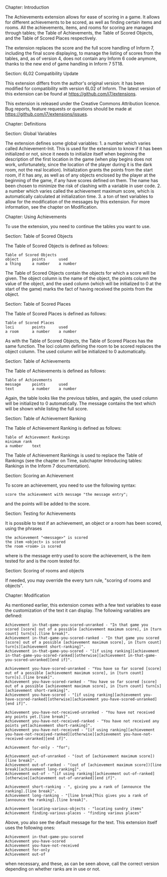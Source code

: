 Chapter: Introduction

The Achievements extension allows for ease of scoring in a game. It allows for different achievements to be scored, as well as finding certain items and rooms. All the achievements, items, and rooms for scoring are managed through tables; the Table of Achievements, the Table of Scored Objects, and the Table of Scored Places respectively.

The extension replaces the score and the full score handling of Inform 7, including the final score displaying, to manage the listing of scores from the tables, and, as of version 4, does not contain any Inform 6 code anymore, thanks to the new end of game handling in Inform 7 5T18.

Section: 6L02 Compatibility Update

This extension differs from the author's original version: it has been modified for compatibility with version 6L02 of Inform. The latest version of this extension can be found at <https://github.com/i7/extensions>.

This extension is released under the Creative Commons Attribution licence. Bug reports, feature requests or questions should be made at <https://github.com/i7/extensions/issues>.

Chapter: Definitions

Section: Global Variables

The extension defines some global variables:
	1. a number which varies called Achievement-Init. This is used for the extension to know if it has been initialized or not, since it needs to initialize itself when beginning the description of the first location in the game (when play begins does not work, unfortunately, since the location of the player during it is the dark room, not the real location). Initialization grants the points from the start room, if it has any, as well as of any objects enclosed by the player at the beginning of the game, if any have scores defined on them. The name has been chosen to minimize the risk of clashing with a variable in user code.
	2. a number which varies called the achievement maximum score, which is automatically calculated at initialization time.
	3. a ton of text variables to allow for the modification of the messages by this extension. For more information, see the chapter on Modification.

Chapter: Using Achievements

To use the extension, you need to continue the tables you want to use.

Section: Table of Scored Objects

The Table of Scored Objects is defined as follows:

	Table of Scored Objects
	object		points		used
	a thing		a number	a number

The Table of Scored Objects contain the objects for which a score will be given. The object column is the name of the object, the points column the value of the object, and the used column (which will be initialized to 0 at the start of the game) marks the fact of having received the points from the object.

Section: Table of Scored Places

The Table of Scored Places is defined as follows:

	Table of Scored Places
	loci		points		used
	a room		a number	a number

As with the Table of Scored Objects, the Table of Scored Places has the same function. The loci column defining the room to be scored replaces the object column. The used column will be initialized to 0 automatically.

Section: Table of Achievements

The Table of Achievements is defined as follows:

	Table of Achievements
	message		points		used
	text		a number	a number

Again, the table looks like the previous tables, and again, the used column will be initialized to 0 automatically. The message contains the text which will be shown while listing the full score.

Section: Table of Achievement Ranking

The Table of Achievement Ranking is defined as follows:

	Table of Achievement Rankings
	minimum	rank
	a number	text

The Table of Achievement Rankings is used to replace the Table of Rankings (see the chapter on Time, subchapter Introducing tables: Rankings in the Inform 7 documentation).

Section: Scoring an Achievement

To score an achievement, you need to use the following syntax:

	score the achievement with message "the message entry";

and the points will be added to the score.

Section: Testing for Achievements

It is possible to test if an achievement, an object or a room has been scored, using the phrases

	the achievement "<message>" is scored
	the item <object> is scored
	the room <room> is scored

where <message> is the message entry used to score the achievement, <object> is the item tested for and <room> is the room tested for.

Section: Scoring of rooms and objects

If needed, you may override the every turn rule, "scoring of rooms and objects".

Chapter: Modification

As mentioned earlier, this extension comes with a few text variables to ease the customization of the text it can display. The following variables are defined:

	Achievement in-that-game-you-scored-unranked - "In that game you scored [score] out of a possible [achievement maximum score], in [turn count] turn[s].[line break]".
	Achievement in-that-game-you-scored-ranked - "In that game you scored [score] out of a possible [achievement maximum score], in [turn count] turn[s][achievement short-ranking]".
	Achievement in-that-game-you-scored - "[if using ranking][achievement in-that-game-you-scored-ranked][otherwise][achievement in-that-game-you-scored-unranked][end if]".
	
	Achievement you-have-scored-unranked - "You have so far scored [score] out of a possible [achievement maximum score], in [turn count] turn[s].[line break]".
	Achievement you-have-scored-ranked - "You have so far scored [score] out of a possible [achievement maximum score], in [turn count] turn[s][achievement short-ranking]".
	Achievement you-have-scored - "[if using ranking][achievement you-have-scored-ranked][otherwise][achievement you-have-scored-unranked][end if]".
	
	Achievement you-have-not-received-unranked - "You have not received any points yet.[line break]".
	Achievement you-have-not-received-ranked - "You have not received any points yet[achievement short-ranking]".
	Achievement you-have-not-received - "[if using ranking][achievement you-have-not-received-ranked][otherwise][achievement you-have-not-received-unranked][end if]".
	
	Achievement for-only - "for";
	
	Achievement out-of-unranked - "(out of [achievement maximum score])[line break]".
	Achievement out-of-ranked - "(out of [achievement maximum score])[line break][achievement long-ranking]".
	Achievement out-of - "[if using ranking][achievement out-of-ranked][otherwise][achievement out-of-unranked][end if]".
	
	Achievement short-ranking - ", giving you a rank of [announce the ranking].[line break]".
	Achievement long-ranking - "[line break]This gives you a rank of [announce the ranking].[line break]".

	Achievement locating-various-objects - "locating sundry items"
	Achievement finding-various-places - "finding various places"

Above, you also see the default message for the text. This extension itself uses the following ones:

	Achievement in-that-game-you-scored
	Achievement you-have-scored
	Achievement you-have-not-received
	Achievement for-only
	Achievement out-of

when necessary, and these, as can be seen above, call the correct version depending on whether ranks are in use or not.

